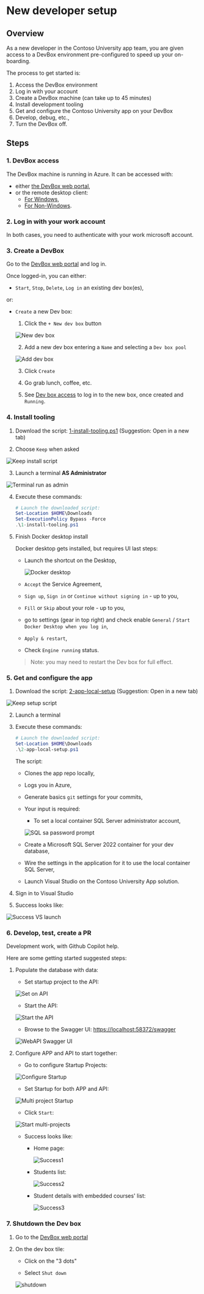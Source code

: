 # New developer setup

## Overview

As a new developer in the Contoso University app team, you are given access to a DevBox environment pre-configured to speed up your on-boarding.

The process to get started is:

1. Access the DevBox environment
2. Log in with your account
3. Create a DevBox machine (can take up to 45 minutes)
4. Install development tooling
5. Get and configure the Contoso University app on your DevBox
6. Develop, debug, etc.,
7. Turn the DevBox off.

## Steps

### 1. DevBox access

The DevBox machine is running in Azure. It can be accessed with:

- either [the DevBox web portal](https://devportal.microsoft.com/),
- or the remote desktop client:
  - [For Windows](https://learn.microsoft.com/en-us/azure/dev-box/tutorial-connect-to-dev-box-with-remote-desktop-app?tabs=windows#tabpanel_1_windows),
  - [For Non-Windows](https://learn.microsoft.com/en-us/azure/dev-box/tutorial-connect-to-dev-box-with-remote-desktop-app?tabs=windows#tabpanel_1_non-Windows).

### 2. Log in with your work account

In both cases, you need to authenticate with your work microsoft account.

### 3. Create a DevBox

Go to the [DevBox web portal](https://devportal.microsoft.com/) and log in.

Once logged-in, you can either:

  - `Start`, `Stop`, `Delete`, `Log in` an existing dev box(es),

or:

  - `Create` a new Dev box:

      1. Click the `+ New dev box` button

      ![New dev box](../assets/db-newdb-button.png)

      2. Add a new dev box entering a `Name` and selecting a `Dev box pool`

      ![Add dev box](../assets/db-newdb-add.png)

      3. Click `Create`

      4. Go grab lunch, coffee, etc.

      5. See [Dev box access](#1-devbox-access) to log in to the new box, once created and `Running`.

### 4. Install tooling

1. Download the script: [1-install-tooling.ps1](https://github.com/embergershared/dev-ex-app/blob/main/1.get-started/1-install-tooling.ps1) (Suggestion: Open in a new tab)

2. Choose `Keep` when asked

![Keep install script](../assets/keep-1-install-tooling.png)

3. Launch a terminal **AS Administrator**

![Terminal run as admin](../assets/run-as-admin.png)

4. Execute these commands:

      ```powershell
      # Launch the downloaded script:
      Set-Location $HOME\Downloads
      Set-ExecutionPolicy Bypass -Force
      .\1-install-tooling.ps1

      ```

5. Finish Docker desktop install

      Docker desktop gets installed, but requires UI last steps:

      - Launch the shortcut on the Desktop,

        ![Docker desktop](../assets/docker-desktop-launch.png)

      - `Accept` the Service Agreement,
      - `Sign up`, `Sign in` or `Continue without signing in` - up to you,
      - `Fill` or `Skip` about your role - up to you,
      - go to settings (gear in top right) and check enable `General` / `Start Docker Desktop when you log in`,
      - `Apply & restart`,
      - Check `Engine running` status.

      > Note: you may need to restart the Dev box for full effect.

### 5. Get and configure the app

1. Download the script: [2-app-local-setup](https://github.com/embergershared/dev-ex-app/blob/main/1.get-started/2-app-local-setup.ps1) (Suggestion: Open in a new tab)

![Keep setup script](../assets/keep-2-app-local-setup.png)

2. Launch a terminal

3. Execute these commands:

      ```powershell
      # Launch the downloaded script:
      Set-Location $HOME\Downloads
      .\2-app-local-setup.ps1

      ```

      The script:

      - Clones the app repo locally,
      - Logs you in Azure,
      - Generate basics `git` settings for your commits,
      - Your input is required:

        - To set a local container SQL Server administrator account,

        ![SQL sa password prompt](../assets/sql-container-sapwd-prompt.png)

      - Create a Microsoft SQL Server 2022 container for your dev database,
      - Wire the settings in the application for it to use the local container SQL Server,
      - Launch Visual Studio on the Contoso University App solution.

4. Sign in to Visual Studio

5. Success looks like:

![Success VS launch](../assets/vs-launch-success.png)

### 6. Develop, test, create a PR

Development work, with Github Copilot help.

Here are some getting started suggested steps:

1. Populate the database with data:

      - Set startup project to the API:

      ![Set on API](../assets/vs-set-to-api.png)

      - Start the API:

      ![Start the API](../assets/vs-start-api.png)

      - Browse to the Swagger UI: [https://localhost:58372/swagger](https://localhost:58372/swagger)

      ![WebAPI Swagger UI](../assets/vs-api-swagger.png)

2. Configure APP and API to start together:

      - Go to configure Startup Projects:

      ![Configure Startup](../assets/vs-configure-startup.png)

      - Set Startup for both APP and API:

      ![Multi project Startup](../assets/vs-multiproj-startup.png)

      - Click `Start`:

      ![Start multi-projects](../assets/vs-start-multiproj.png)

      - Success looks like:

          - Home page:

            ![Success1](../assets/vs-multiproj-success1.png)

          - Students list:

            ![Success2](../assets/vs-multiproj-success2.png)

          - Student details with embedded courses' list:

            ![Success3](../assets/vs-multiproj-success3.png)

### 7. Shutdown the Dev box

1. Go to the [DevBox web portal](https://devportal.microsoft.com/)

2. On the dev box tile:

   - Click on the "3 dots"

   - Select `Shut down`

   ![shutdown](../assets/shut-down-devbox.png)
